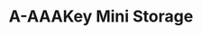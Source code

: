 ---
title: "A-AAAKey Mini Storage"
url: /san-antonio/a-aaakey-mini-storage/
shop: storage rental
---